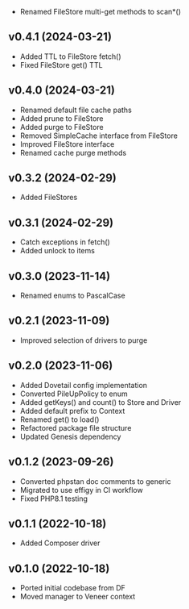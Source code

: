 * Renamed FileStore multi-get methods to scan*()

## v0.4.1 (2024-03-21)
* Added TTL to FileStore fetch()
* Fixed FileStore get() TTL

## v0.4.0 (2024-03-21)
* Renamed default file cache paths
* Added prune to FileStore
* Added purge to FileStore
* Removed SimpleCache interface from FileStore
* Improved FileStore interface
* Renamed cache purge methods

## v0.3.2 (2024-02-29)
* Added FileStores

## v0.3.1 (2024-02-29)
* Catch exceptions in fetch()
* Added unlock to items

## v0.3.0 (2023-11-14)
* Renamed enums to PascalCase

## v0.2.1 (2023-11-09)
* Improved selection of drivers to purge

## v0.2.0 (2023-11-06)
* Added Dovetail config implementation
* Converted PileUpPolicy to enum
* Added getKeys() and count() to Store and Driver
* Added default prefix to Context
* Renamed get() to load()
* Refactored package file structure
* Updated Genesis dependency

## v0.1.2 (2023-09-26)
* Converted phpstan doc comments to generic
* Migrated to use effigy in CI workflow
* Fixed PHP8.1 testing

## v0.1.1 (2022-10-18)
* Added Composer driver

## v0.1.0 (2022-10-18)
* Ported initial codebase from DF
* Moved manager to Veneer context
